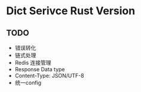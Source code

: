 # Dict Serivce Rust Version

## TODO

* 错误转化
* 链式处理
* Redis 连接管理
* Response Data type
* Content-Type: JSON/UTF-8
* 统一config